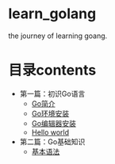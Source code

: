 # learn_golang
the journey of learning goang.
# 目录contents
- 第一篇：初识Go语言
	- [Go简介](docs/introduce-go.md)
	- [Go环境安装](docs/Go-install.md)
	- [Go编辑器安装](docs/Go-IDE-install.md)
	- [Hello world](docs/hello-world.md)
- 第二篇：Go基础知识
	- [基本语法](docs/base-grammar.md)
